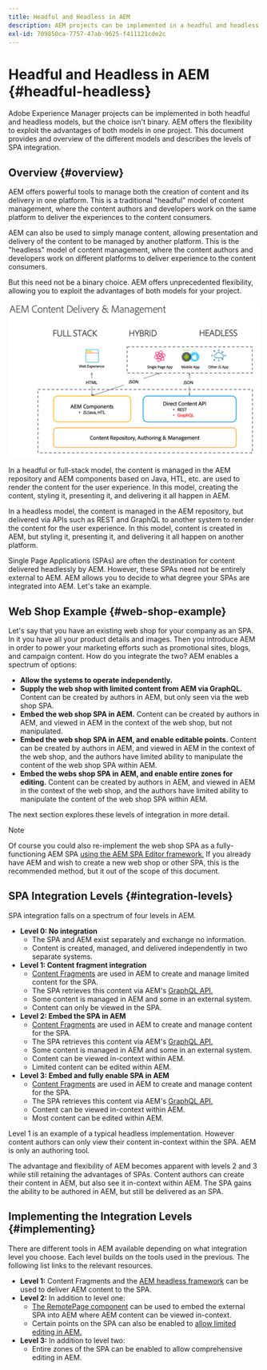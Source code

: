 ```yaml
---
title: Headful and Headless in AEM
description: AEM projects can be implemented in a headful and headless model, but the choice isn't binary. AEM offers the flexibility to exploit the advantages of both models in one project.
exl-id: 709850ca-7757-47ab-9625-f411121cde2c
---
```

# Headful and Headless in AEM {#headful-headless}

Adobe Experience Manager projects can be implemented in both headful and headless models, but the choice isn't binary. AEM offers the flexibility to exploit the advantages of both models in one project. This document provides and overview of the different models and describes the levels of SPA integration.

## Overview {#overview}

AEM offers powerful tools to manage both the creation of content and its delivery in one platform. This is a traditional "headful" model of content management, where the content authors and developers work on the same platform to deliver the experiences to the content consumers.

AEM can also be used to simply manage content, allowing presentation and delivery of the content to be managed by another platform. This is the "headless" model of content management, where the content authors and developers work on different platforms to deliver experience to the content consumers.

But this need not be a binary choice. AEM offers unprecedented flexibility, allowing you to exploit the advantages of both models for your project.

![AEM Implementation Models](/help/headless/assets/aem-implementation-models.png)

In a headful or full-stack model, the content is managed in the AEM repository and AEM components based on Java, HTL, etc. are used to render the content for the user experience. In this model, creating the content, styling it, presenting it, and delivering it all happen in AEM.

In a headless model, the content is managed in the AEM repository, but delivered via APIs such as REST and GraphQL to another system to render the content for the user experience. In this model, content is created in AEM, but styling it, presenting it, and delivering it all happen on another platform.

Single Page Applications (SPAs) are often the destination for content delivered headlessly by AEM. However, these SPAs need not be entirely external to AEM. AEM allows you to decide to what degree your SPAs are integrated into AEM. Let's take an example.

## Web Shop Example {#web-shop-example}

Let's say that you have an existing web shop for your company as an SPA. In it you have all your product details and images. Then you introduce AEM in order to power your marketing efforts such as promotional sites, blogs, and campaign content. How do you integrate the two? AEM enables a spectrum of options:

* **Allow the systems to operate independently.**
* **Supply the web shop with limited content from AEM via GraphQL.** Content can be created by authors in AEM, but only seen via the web shop SPA.
* **Embed the web shop SPA in AEM.** Content can be created by authors in AEM, and viewed in AEM in the context of the web shop, but not manipulated.
* **Embed the web shop SPA in AEM, and enable editable points.** Content can be created by authors in AEM, and viewed in AEM in the context of the web shop, and the authors have limited ability to manipulate the content of the web shop SPA within AEM.
* **Embed the webs shop SPA in AEM, and enable entire zones for editing.** Content can be created by authors in AEM, and viewed in AEM in the context of the web shop, and the authors have limited ability to manipulate the content of the web shop SPA within AEM.

The next section explores these levels of integration in more detail.

>[!NOTE]
>
>Of course you could also re-implement the web shop SPA as a fully-functioning AEM SPA [using the AEM SPA Editor framework.](/help/implementing/developing/hybrid/introduction.md) If you already have AEM and wish to create a new web shop or other SPA, this is the recommended method, but it out of the scope of this document.

## SPA Integration Levels {#integration-levels}

SPA integration falls on a spectrum of four levels in AEM.

* **Level 0: No integration**
  * The SPA and AEM exist separately and exchange no information.
  * Content is created, managed, and delivered independently in two separate systems.
* **Level 1: Content fragment integration**
  * [Content Fragments](/help/assets/content-fragments/content-fragments.md) are used in AEM to create and manage limited content for the SPA.
  * The SPA retrieves this content via AEM's [GraphQL API.](/help/headless/graphql-api/content-fragments.md)
  * Some content is managed in AEM and some in an external system.
  * Content can only be viewed in the SPA.
* **Level 2: Embed the SPA in AEM**
  * [Content Fragments](/help/assets/content-fragments/content-fragments.md) are used in AEM to create and manage content for the SPA.
  * The SPA retrieves this content via AEM's [GraphQL API.](/help/headless/graphql-api/content-fragments.md)
  * Some content is managed in AEM and some in an external system.
  * Content can be viewed in-context within AEM.
  * Limited content can be edited within AEM.
* **Level 3: Embed and fully enable SPA in AEM**
  * [Content Fragments](/help/assets/content-fragments/content-fragments.md) are used in AEM to create and manage content for the SPA.
  * The SPA retrieves this content via AEM's [GraphQL API.](/help/headless/graphql-api/content-fragments.md)
  * Content can be viewed in-context within AEM.
  * Most content can be edited within AEM.

Level 1 is an example of a typical headless implementation. However content authors can only view their content in-context within the SPA. AEM is only an authoring tool.

The advantage and flexibility of AEM becomes apparent with levels 2 and 3 while still retaining the advantages of SPAs. Content authors can create their content in AEM, but also see it in-context within AEM. The SPA gains the ability to be authored in AEM, but still be delivered as an SPA.

## Implementing the Integration Levels {#implementing}

There are different tools in AEM available depending on what integration level you choose. Each level builds on the tools used in the previous. The following list links to the relevant resources.

* **Level 1:** Content Fragments and the [AEM headless framework](/help/headless/introduction.md) can be used to deliver AEM content to the SPA.
* **Level 2:** In addition to level one:
  * [The RemotePage component](/help/implementing/developing/hybrid/remote-page.md) can be used to embed the external SPA into AEM where AEM content can be viewed in-context.
  * Certain points on the SPA can also be enabled to [allow limited editing in AEM.](/help/implementing/developing/hybrid/editing-external-spa.md)
* **Level 3:** In addition to level two:
  * Entire zones of the SPA can be enabled to allow comprehensive editing in AEM.

